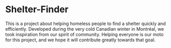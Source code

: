 # Shelter-Finder

This is a project about helping homeless people to find a shelter quickly and efficiently. Developed during the very cold Canadian
winter in Montréal, we took inspiration from our spirit of community. Helping everyone is our moto for this project, and we hope 
it will contribute greatly towards that goal.